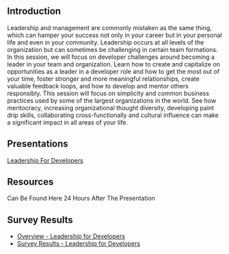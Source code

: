 ## Introduction
Leadership and management are commonly mistaken as the same thing, which can hamper your success not only in your career but in your personal life and even in your community. Leadership occurs at all levels of the organization but can sometimes be challenging in certain team formations. In this session, we will focus on developer challenges around becoming a leader in your team and organization. Learn how to create and capitalize on opportunities as a leader in a developer role and how to get the most out of your time, foster stronger and more meaningful relationships, create valuable feedback loops, and how to develop and mentor others responsibly. This session will focus on simplicity and common business practices used by some of the largest organizations in the world. See how meritocracy, increasing organizational thought diversity, developing paint drip skills, collaborating cross-functionally and cultural influence can make a significant impact in all areas of your life.

## Presentations
[Leadership For Developers](Leadership_For_Developers.pdf)

## Resources
Can Be Found Here 24 Hours After The Presentation

## Survey Results
* [Overview - Leadership for Developers](https://github.com/imseandavis/Presentations/blob/master/2018/TampaCommunityConnect/Surveys/Leadership_Introduction_Poll_Executive_Summary.pdf)
* [Survey Results - Leadership for Developers](https://github.com/imseandavis/Presentations/blob/master/2018/TampaCommunityConnect/Surveys/Leadership_Introduction_Poll_Survey_Results.pdf)
